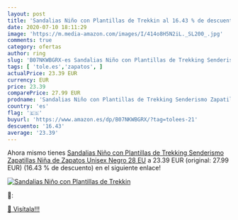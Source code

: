 ```yaml
---
layout: post
title: 'Sandalias Niño con Plantillas de Trekkin al 16.43 % de descuento'
date: 2020-07-10 18:11:29
image: 'https://m.media-amazon.com/images/I/414o8H5N2iL._SL200_.jpg'
comments: true
category: ofertas
author: ring
slug: 'B07NKWBGRX-es Sandalias Niño con Plantillas de Trekking Senderismo...'
tags: [ 'tole.es','zapatos', ]
actualPrice: 23.39 EUR
currency: EUR
price: 23.39
comparePrice: 27.99 EUR
prodname: 'Sandalias Niño con Plantillas de Trekking Senderismo Zapatillas Niña de Zapatos Unisex Negro 28 EU'
country: 'es'
flag: '🇪🇸'
buyurl: 'https://www.amazon.es/dp/B07NKWBGRX/?tag=tolees-21'
descuento: '16.43'
average: '23.39'
---
```


Ahora mismo tienes [Sandalias Niño con Plantillas de Trekking Senderismo Zapatillas Niña de Zapatos Unisex Negro 28 EU](https://www.amazon.es/dp/B07NKWBGRX/?tag=tolees-21) a 23.39 EUR (original: 27.99 EUR) (16.43 %  de descuento) en el siguiente enlace!

[![Sandalias Niño con Plantillas de Trekkin](https://m.media-amazon.com/images/I/414o8H5N2iL._SL200_.jpg)](https://www.amazon.es/dp/B07NKWBGRX/?tag=tolees-21)

🔎:


[🛒 Visítala!!!](https://www.amazon.es/dp/B07NKWBGRX/?tag=tolees-21)
